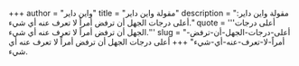+++
author = "واين داير"
title = "مقولة واين داير"
description = "مقولة واين داير: أعلى درجات الجهل أن ترفض أمراً لا تعرف عنه أي شيء."
quote = '''أعلى درجات الجهل أن ترفض أمراً لا تعرف عنه أي شيء.''' 
slug = "أعلى-درجات-الجهل-أن-ترفض-أمراً-لا-تعرف-عنه-أي-شيء"
+++
أعلى درجات الجهل أن ترفض أمراً لا تعرف عنه أي شيء.
